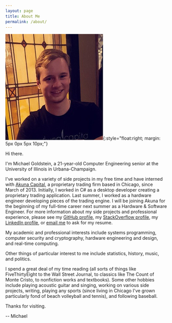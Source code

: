 ```yaml
---
layout: page
title: About Me
permalink: /about/
---
```


![Michael Goldstein](/assets/me.jpg){:style="float:right; margin: 5px 0px 5px 10px;"}

Hi there. 

I'm Michael Goldstein, a 21-year-old Computer Engineering senior at the University of 
Illinois in Urbana-Champaign. 

I've worked on a variety of side projects in my free time and have interned with [Akuna Capital][1], a 
proprietary trading firm based in Chicago, since March of 2013. Initially, I worked in C# as a 
desktop developer creating a proprietary trading application. Last summer, I worked as a
hardware engineer developing pieces of the trading engine. I will be joining Akuna for the beginning
of my full-time career next summer as a Hardware & Software Engineer. For more information about my side 
projects and professional experience, please see
my [GitHub profile][2], my [StackOverflow profile][3], my 
[LinkedIn profile][5], or [email me][4] to ask for my resume.

My academic and professional interests include systems programming, computer security and 
cryptography, hardware engineering and design, and real-time computing.

Other things of particular interest to me include statistics, history, music, and politics.

I spend a great deal of my time reading (all sorts of things like FiveThirtyEight to the Wall Street Journal,
to classics like The Count of Monte Cristo, to nonfiction works and textbooks).
Some other hobbies include playing acoustic
guitar and singing, working on various side projects, writing, playing any sports (since living in Chicago
I've grown particularly fond of beach volleyball and tennis), and following baseball.

Thanks for visiting.

-- Michael

[1]: http://www.akunacapital.com/
[2]: https://github.com/mgold95
[3]: http://stackoverflow.com/users/4252990/michael-goldstein
[4]: mailto:michael@mgold.technology
[5]: https://www.linkedin.com/in/mgold95

